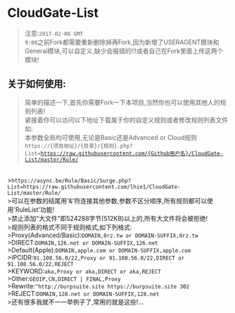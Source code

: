 # CloudGate-List
>注意:<code>2017-02-08 GMT 9:00</code>之前Fork都需要重新删除掉再Fork,因为新增了USERAGENT模块和General模块,可以自定义,缺少会报错的!!!或者自己在Fork里面上传这两个模块!
## 关于如何使用:
>简单的描述一下,首先你需要Fork一下本项目,当然你也可以使用其他人的规则列表!<br>
>紧接着你可以访问以下地址下载属于你的自定义规则或者修改规则列表文件如:<br>
>本参数全局均可使用,无论是Basic还是Advanced or Cloud规则<br>
><code>https://{项目地址}/{目录}/{规则}.php?List=https://raw.githubusercontent.com/{Github用户名}/CloudGate-List/master/Rule/</code>
<br>
><code>https://async.be/Rule/Basic/Surge.php?List=https://raw.githubusercontent.com/lhie1/CloudGate-List/master/Rule/</code>
<br>
>可以在参数的结尾用'&'符连接其他参数,参数不区分顺序,所有规则都可以使用'RuleList'功能!<br>
>禁止添加"大文件"即524288字节(512KB)以上的,所有大文件将会被拒绝!<br>
>规则列表的格式不同于规则格式,如下列格式:<br>
>Proxy(Advanced/Basic):<code>DOMAIN,0rz.tw or DOMAIN-SUFFIX,0rz.tw</code><br>
>DIRECT:<code>DOMAIN,126.net or DOMAIN-SUFFIX,126.net</code><br>
>Default(Apple):<code>DOMAIN,apple.com or DOMAIN-SUFFIX,apple.com</code><br>
>IPCIDR:<code>91.108.56.0/22,Proxy or 91.108.56.0/22,DIRECT or 91.108.56.0/22,REJECT</code><br>
>KEYWORD:<code>aka,Proxy or aka,DIRECT or aka,REJECT</code><br>
>Other:<code>GEOIP,CN,DIRECT | FINAL,Proxy</code><br>
>Rewrite:<code>^http://burpsuite.site https://burpsuite.site 302</code><br>
>REJECT:<code>DOMAIN,128.net or DOMAIN-SUFFIX,128.net</code><br>
>还有很多我就不一一举例子了,常用的就是这些!...<br>
